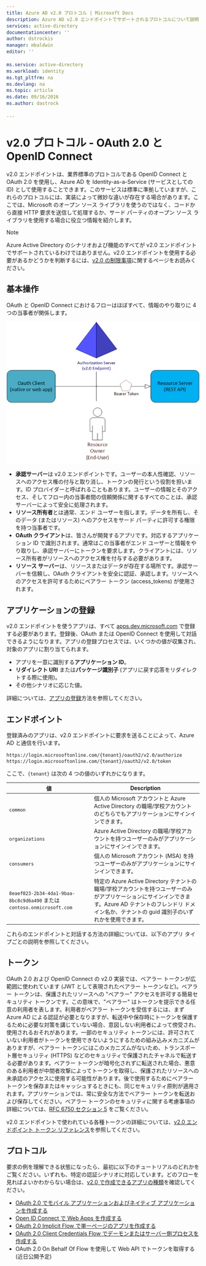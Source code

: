 ```yaml
---
title: Azure AD v2.0 プロトコル | Microsoft Docs
description: Azure AD v2.0 エンドポイントでサポートされるプロトコルについて説明します。
services: active-directory
documentationcenter: ''
author: dstrockis
manager: mbaldwin
editor: ''

ms.service: active-directory
ms.workload: identity
ms.tgt_pltfrm: na
ms.devlang: na
ms.topic: article
ms.date: 09/16/2016
ms.author: dastrock

---
```

# v2.0 プロトコル - OAuth 2.0 と OpenID Connect
v2.0 エンドポイントは、業界標準のプロトコルである OpenID Connect と OAuth 2.0 を使用し、Azure AD を Identity-as-a-Service (サービスとしての ID) として使用することできます。このサービスは標準に準拠していますが、これらのプロトコルには、実装によって微妙な違いが存在する場合があります。ここでは、Microsoft のオープン ソース ライブラリを使うのではなく、コードから直接 HTTP 要求を送信して処理するか、サード パーティのオープン ソース ライブラリを使用する場合に役立つ情報を紹介します。
<!-- TODO: Need link to libraries above -->

> [!NOTE]
> Azure Active Directory のシナリオおよび機能のすべてが v2.0 エンドポイントでサポートされているわけではありません。v2.0 エンドポイントを使用する必要があるかどうかを判断するには、[v2.0 の制限事項](active-directory-v2-limitations.md)に関するページをお読みください。
> 
> 

## 基本操作
OAuth と OpenID Connect におけるフローはほぼすべて、情報のやり取りに 4 つの当事者が関係します。

![OAuth 2.0 Roles](../media/active-directory-v2-flows/protocols_roles.png)

* **承認サーバー**は v2.0 エンドポイントです。ユーザーの本人性確認、リソースへのアクセス権の付与と取り消し、トークンの発行という役割を担います。ID プロバイダーと呼ばれることもあります。ユーザーの情報とそのアクセス、そしてフロー内の当事者間の信頼関係に関するすべてのことは、承認サーバーによって安全に処理されます。
* **リソース所有者**とは通常、エンド ユーザーを指します。データを所有し、そのデータ (またはリソース) へのアクセスをサード パーティに許可する権限を持つ当事者です。
* **OAuth クライアント**は、皆さんが開発するアプリです。対応するアプリケーション ID で識別されます。通常はこの当事者がエンド ユーザーと情報をやり取りし、承認サーバーにトークンを要求します。クライアントには、リソース所有者がリソースへのアクセス権を付与する必要があります。
* **リソース サーバー**は、リソースまたはデータが存在する場所です。承認サーバーを信頼し、OAuth クライアントを安全に認証、承認します。リソースへのアクセスを許可するためにベアラー トークン (access\_tokens) が使用されます。

## アプリケーションの登録
v2.0 エンドポイントを使うアプリは、すべて [apps.dev.microsoft.com](https://apps.dev.microsoft.com) で登録する必要があります。登録後、OAuth または OpenID Connect を使用して対話できるようになります。アプリの登録プロセスでは、いくつかの値が収集され、対象のアプリに割り当てられます。

* アプリを一意に識別する**アプリケーション ID**。
* **リダイレクト URI** または**パッケージ識別子** (アプリに戻す応答をリダイレクトする際に使用)。
* その他シナリオに応じた値。

詳細については、[アプリの登録](active-directory-v2-app-registration.md)方法を参照してください。

## エンドポイント
登録済みのアプリは、v2.0 エンドポイントに要求を送ることによって、Azure AD と通信を行います。

```
https://login.microsoftonline.com/{tenant}/oauth2/v2.0/authorize
https://login.microsoftonline.com/{tenant}/oauth2/v2.0/token
```

ここで、`{tenant}` は次の 4 つの値のいずれかになります。

| 値 | Description |
| --- | --- |
| `common` |個人の Microsoft アカウントと Azure Active Directory の職場/学校アカウントのどちらでもアプリケーションにサインインできます。 |
| `organizations` |Azure Active Directory の職場/学校アカウントを持つユーザーのみがアプリケーションにサインインできます。 |
| `consumers` |個人の Microsoft アカウント (MSA) を持つユーザーのみがアプリケーションにサインインできます。 |
| `8eaef023-2b34-4da1-9baa-8bc8c9d6a490` または `contoso.onmicrosoft.com` |特定の Azure Active Directory テナントの職場/学校アカウントを持つユーザーのみがアプリケーションにサインインできます。Azure AD テナントのフレンドリ ドメイン名か、テナントの guid 識別子のいずれかを使用できます。 |

これらのエンドポイントと対話する方法の詳細については、以下のアプリ タイプごとの説明を参照してください。

## トークン
OAuth 2.0 および OpenID Connect の v2.0 実装では、ベアラー トークンが広範囲に使われています (JWT として表現されたベアラー トークンなど)。ベアラー トークンは、保護されたリソースへの "ベアラー" アクセスを許可する簡易セキュリティ トークンです。この意味で、"ベアラー" はトークンを提示できる任意の利用者を表します。利用者がベアラー トークンを受信するには、まず Azure AD による認証が必要となりますが、転送中や保存時にトークンを保護するために必要な対策を講じていない場合、意図しない利用者によって傍受され、使用されるおそれがあります。一部のセキュリティ トークンには、許可されていない利用者がトークンを使用できないようにするための組み込みメカニズムがありますが、ベアラー トークンにはこのメカニズムがないため、トランスポート層セキュリティ (HTTPS) などのセキュリティで保護されたチャネルで転送する必要があります。ベアラー トークンが暗号化されずに転送された場合、悪意のある利用者が中間者攻撃によってトークンを取得し、保護されたリソースへの未承認のアクセスに使用する可能性があります。後で使用するためにベアラー トークンを保存またはキャッシュするときにも、同じセキュリティ原則が適用されます。アプリケーションでは、常に安全な方法でベアラー トークンを転送および保存してください。ベアラー トークンのセキュリティに関する考慮事項の詳細については、[RFC 6750 セクション 5](http://tools.ietf.org/html/rfc6750) をご覧ください。

v2.0 エンドポイントで使われている各種トークンの詳細については、[v2.0 エンドポイント トークン リファレンス](active-directory-v2-tokens.md)を参照してください。

## プロトコル
要求の例を理解できる状態になったら、最初に以下のチュートリアルのどれかをご覧ください。いずれも、特定の認証シナリオに対応しています。どのフローを見ればよいかわからない場合は、[v2.0 で作成できるアプリの種類](active-directory-v2-flows.md)を確認してください。

* [OAuth 2.0 でモバイル アプリケーションおよびネイティブ アプリケーションを作成する](active-directory-v2-protocols-oauth-code.md)
* [Open ID Connect で Web Apps を作成する](active-directory-v2-protocols-oidc.md)
* [OAuth 2.0 Implicit Flow で単一ページのアプリを作成する](active-directory-v2-protocols-implicit.md)
* [OAuth 2.0 Client Credentials Flow でデーモンまたはサーバー側プロセスを作成する](active-directory-v2-protocols-oauth-client-creds.md)
* OAuth 2.0 On Behalf Of Flow を使用して Web API でトークンを取得する (近日公開予定)

<!-- - Get tokens using a username & password with the OAuth 2.0 Resource Owner Password Credentials Flow (coming soon) --> 

<!---HONumber=AcomDC_0928_2016-->